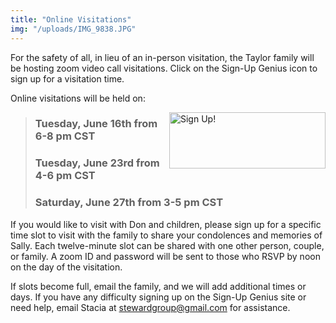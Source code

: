 ```yaml
---
title: "Online Visitations"
img: "/uploads/IMG_9838.JPG"
---
```


For the safety of all, in lieu of an in-person visitation, the Taylor family will be hosting zoom video call visitations. Click on the Sign-Up Genius icon to sign up for a visitation time.

Online visitations will be held on: 

<a href="https://www.signupgenius.com/go/409094EA9AE2EA75-taylor" target="_blank"><img align="right" src="https://www.signupgenius.com/images/sign-up-now3.gif" width="150" height="90" border="0" alt="Sign Up!" style="width: 250px;"></a>

> ### **Tuesday, June 16th from 6-8 pm CST**  
> ### **Tuesday, June 23rd from 4-6 pm CST**  
> ### **Saturday, June 27th from 3-5 pm CST**  

If you would like to visit with Don and children, please sign up for a specific time slot to visit with the family to share your condolences and memories of Sally. Each twelve-minute slot can be shared with one other person, couple, or family. A zoom ID and password will be sent to those who RSVP by noon on the day of the visitation. 

If slots become full, email the family, and we will add additional times or days.  If you have any difficulty signing up on the Sign-Up Genius site or need help, email Stacia at stewardgroup@gmail.com for assistance.
